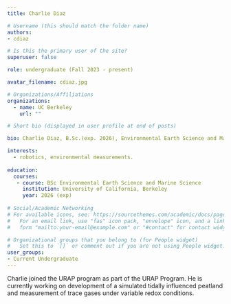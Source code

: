 ```yaml
---
title: Charlie Diaz

# Username (this should match the folder name)
authors:
- cdiaz

# Is this the primary user of the site?
superuser: false

role: undergraduate (Fall 2023 - present)

avatar_filename: cdiaz.jpg

# Organizations/Affiliations
organizations:
  - name: UC Berkeley
    url: ""

# Short bio (displayed in user profile at end of posts)

bio: Charlie Diaz, B.Sc.(exp. 2026), Environmental Earth Science and Marine Science, University of California at Berkeley. URAP researcher in Atmospheric Biogeochemistry Lab (Sept 2023- present).   

interests:
  - robotics, environmental measurements.
  
education:
  courses:
   - course: BSc Environmental Earth Science and Marine Science
     institution: University of California, Berkeley
     year: 2026 (exp)
      
# Social/Academic Networking
# For available icons, see: https://sourcethemes.com/academic/docs/page-builder/#icons
#   For an email link, use "fas" icon pack, "envelope" icon, and a link in the
#   form "mailto:your-email@example.com" or "#contact" for contact widget.

# Organizational groups that you belong to (for People widget)
#   Set this to `[]` or comment out if you are not using People widget.
user_groups:
- Current Undergraduate
---
```


Charlie joined the URAP program as part of the URAP Program.  He is currently working on development of a simulated tidally influenced peatland and measurement of trace gases under variable redox conditions.  
